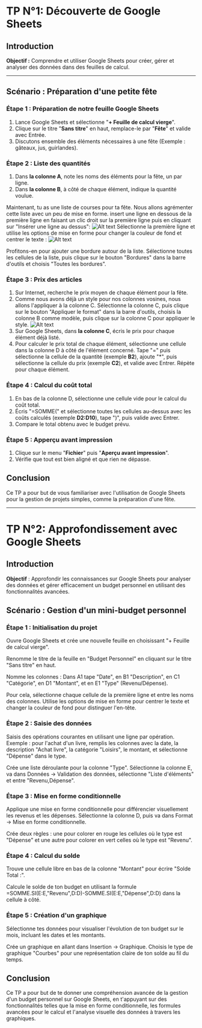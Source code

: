 # TP N°1: Découverte de Google Sheets

## Introduction

**Objectif :** Comprendre et utiliser Google Sheets pour créer, gérer et analyser des données dans des feuilles de calcul.

---

## Scénario : Préparation d'une petite fête

### Étape 1 : Préparation de notre feuille Google Sheets

1. Lance Google Sheets et sélectionne "**+ Feuille de calcul vierge**".
2. Clique sur le titre "**Sans titre**" en haut, remplace-le par "**Fête**" et valide avec Entrée.
3. Discutons ensemble des éléments nécessaires à une fête (Exemple : gâteaux, jus, guirlandes).

### Étape 2 : Liste des quantités

1. Dans **la colonne A**, note les noms des éléments pour la fête, un par ligne.
2. Dans **la colonne B**, à côté de chaque élément, indique la quantité voulue.

Maintenant, tu as une liste de courses pour ta fête. Nous allons agrémenter cette liste avec un peu de mise en forme. insert une ligne en dessous de la première ligne en faisant un clic droit sur la première ligne puis en cliquant sur "Insérer une ligne au dessus": ![Alt text](image.png)
Sélectionne la première ligne et utilise les options de mise en forme pour changer la couleur de fond et centrer le texte :
![Alt text](image-1.png)

Profitons-en pour ajouter une bordure autour de la liste. Sélectionne toutes les cellules de la liste, puis clique sur le bouton "Bordures" dans la barre d'outils et choisis "Toutes les bordures".

### Étape 3 : Prix des articles

1. Sur Internet, recherche le prix moyen de chaque élément pour la fête.
2. Comme nous avons déjà un style pour nos colonnes vosines, nous allons l'appliquer à la colonne C. Sélectionne la colonne C, puis clique sur le bouton "Appliquer le format" dans la barre d'outils, choisis la colonne B comme modèle, puis clique sur la colonne C pour appliquer le style.
   ![Alt text](image-2.png)
3. Sur Google Sheets, dans **la colonne C**, écris le prix pour chaque élément déjà listé.
4. Pour calculer le prix total de chaque élément, sélectionne une cellule dans la colonne D à côté de l'élément concerné. Tape "=" puis sélectionne la cellule de la quantité (exemple **B2**), ajoute "\*", puis sélectionne la cellule du prix (exemple **C2**), et valide avec Entrer. Répète pour chaque élément.

### Étape 4 : Calcul du coût total

1. En bas de la colonne D, sélectionne une cellule vide pour le calcul du coût total.
2. Écris "=SOMME(" et sélectionne toutes les cellules au-dessus avec les coûts calculés (exemple **D2:D10**), tape ")", puis valide avec Entrer.
3. Compare le total obtenu avec le budget prévu.

### Étape 5 : Apperçu avant impression

1. Clique sur le menu "**Fichier**" puis "**Aperçu avant impression**".
2. Vérifie que tout est bien aligné et que rien ne dépasse.

## Conclusion

Ce TP a pour but de vous familiariser avec l'utilisation de Google Sheets pour la gestion de projets simples, comme la préparation d'une fête.

---

# TP N°2: Approfondissement avec Google Sheets

## Introduction

**Objectif** : Approfondir les connaissances sur Google Sheets pour analyser des données et gérer efficacement un budget personnel en utilisant des fonctionnalités avancées.

## Scénario : Gestion d'un mini-budget personnel

### Étape 1 : Initialisation du projet

Ouvre Google Sheets et crée une nouvelle feuille en choisissant "+ Feuille de calcul vierge".

Renomme le titre de la feuille en "Budget Personnel" en cliquant sur le titre "Sans titre" en haut.

Nomme les colonnes : Dans A1 tape "Date", en B1 "Description", en C1 "Catégorie", en D1 "Montant", et en E1 "Type" (Revenu/Dépense).

Pour cela, sélectionne chaque cellule de la première ligne et entre les noms des colonnes. Utilise les options de mise en forme pour centrer le texte et changer la couleur de fond pour distinguer l'en-tête.

### Étape 2 : Saisie des données

Saisis des opérations courantes en utilisant une ligne par opération. Exemple : pour l'achat d'un livre, remplis les colonnes avec la date, la description "Achat livre", la catégorie "Loisirs", le montant, et sélectionne "Dépense" dans le type.

Crée une liste déroulante pour la colonne "Type". Sélectionne la colonne E, va dans Données -> Validation des données, sélectionne "Liste d'éléments" et entre "Revenu,Dépense".

### Étape 3 : Mise en forme conditionnelle

Applique une mise en forme conditionnelle pour différencier visuellement les revenus et les dépenses. Sélectionne la colonne D, puis va dans Format -> Mise en forme conditionnelle.

Crée deux règles : une pour colorer en rouge les cellules où le type est "Dépense" et une autre pour colorer en vert celles où le type est "Revenu".

### Étape 4 : Calcul du solde

Trouve une cellule libre en bas de la colonne "Montant" pour écrire "Solde Total :".

Calcule le solde de ton budget en utilisant la formule =SOMME.SI(E:E,"Revenu",D:D)-SOMME.SI(E:E,"Dépense",D:D) dans la cellule à côté.

### Étape 5 : Création d'un graphique

Sélectionne tes données pour visualiser l'évolution de ton budget sur le mois, incluant les dates et les montants.

Crée un graphique en allant dans Insertion -> Graphique. Choisis le type de graphique "Courbes" pour une représentation claire de ton solde au fil du temps.

## Conclusion

Ce TP a pour but de te donner une compréhension avancée de la gestion d'un budget personnel sur Google Sheets, en t'appuyant sur des fonctionnalités telles que la mise en forme conditionnelle, les formules avancées pour le calcul et l'analyse visuelle des données à travers les graphiques.
